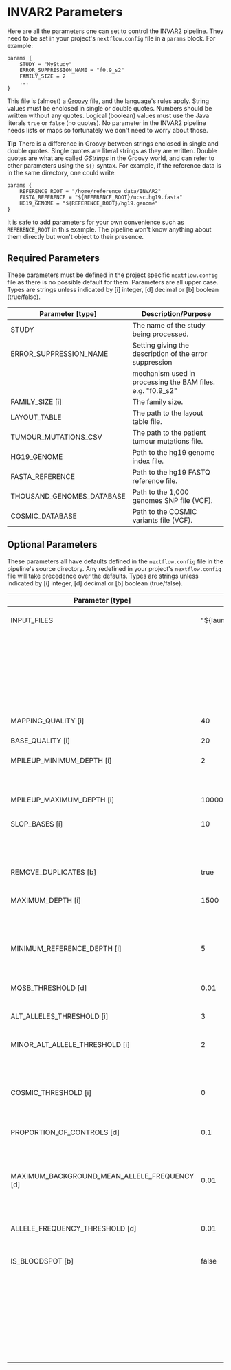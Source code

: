 # INVAR2 Parameters

Here are all the parameters one can set to control the INVAR2 pipeline.
They need to be set in your project's `nextflow.config` file in a `params`
block. For example:

```
params {
    STUDY = "MyStudy"
    ERROR_SUPPRESSION_NAME = "f0.9_s2"
    FAMILY_SIZE = 2
    ...
}
```

This file is (almost) a [Groovy](http://groovy-lang.org/) file, and the
language's rules apply. String values must be enclosed in single or
double quotes. Numbers should be written without any quotes. Logical
(boolean) values must use the Java literals `true` or `false` (no quotes).
No parameter in the INVAR2 pipeline needs lists or maps so fortunately
we don't need to worry about those.

__Tip__ There is a difference in Groovy between strings enclosed in single
and double quotes. Single quotes are literal strings as they are written.
Double quotes are what are called _GStrings_ in the Groovy world, and can
refer to other parameters using the `${}` syntax. For example, if the
reference data is in the same directory, one could write:

```
params {
    REFERENCE_ROOT = "/home/reference_data/INVAR2"
    FASTA_REFERENCE = "${REFERENCE_ROOT}/ucsc.hg19.fasta"
    HG19_GENOME = "${REFERENCE_ROOT}/hg19.genome"
}
```

It is safe to add parameters for your own convenience such as `REFERENCE_ROOT`
in this example. The pipeline won't know anything about them directly but won't
object to their presence.

## Required Parameters

These parameters must be defined in the project specific `nextflow.config`
file as there is no possible default for them. Parameters are all upper case.
Types are strings unless indicated by [i] integer, [d] decimal or [b] boolean (true/false).

| Parameter [type]          | Description/Purpose                                        |
|---------------------------|------------------------------------------------------------|
| STUDY                     | The name of the study being processed.                     |
| ERROR_SUPPRESSION_NAME    | Setting giving the description of the error suppression    |
|                           | mechanism used in processing the BAM files. e.g. "f0.9_s2" |
| FAMILY_SIZE [i]           | The family size.                                           |
| LAYOUT_TABLE              | The path to the layout table file.                         |
| TUMOUR_MUTATIONS_CSV      | The path to the patient tumour mutations file.             |
| HG19_GENOME               | Path to the hg19 genome index file.                        |
| FASTA_REFERENCE           | Path to the hg19 FASTQ reference file.                     |
| THOUSAND_GENOMES_DATABASE | Path to the 1,000 genomes SNP file (VCF).                  |
| COSMIC_DATABASE           | Path to the COSMIC variants file (VCF).                    |

## Optional Parameters

These parameters all have defaults defined in the `nextflow.config` file in the
pipeline's source directory. Any redefined in your project's `nextflow.config`
file will take precedence over the defaults.
Types are strings unless indicated by [i] integer, [d] decimal or [b] boolean (true/false).

| Parameter [type]               | Default                   | Description/Purpose                                       |
|--------------------------------|---------------------------|-----------------------------------------------------------|
| INPUT_FILES                    | "${launchDir}/to_run.csv" | Path to the `to_run.csv` file listing source BAM files   |
|                                |                           | to include in the analysis. If you wish to name this file |
|                                |                           | something else, or have it in a different location,       |
|                                |                           | you can change this parameter.                            |
| MAPPING_QUALITY [i]            | 40                        | Minimum mapping quality threshold.                        |
| BASE_QUALITY    [i]            | 20                        | Minimum base quality threshold.                           |
| MPILEUP_MINIMUM_DEPTH [i]      | 2                         | Minimumin depth to consider for mpileup.                  |
|                                |                           | Set to 1 for sWGS samples.                                |
| MPILEUP_MAXIMUM_DEPTH [i]      | 100000                    | Maximum depth for mpileup.                                |
| SLOP_BASES [i]                 | 10                        | How many bases either side of the target base to assess   |
|                                |                           | for the background error rate.                            |
| REMOVE_DUPLICATES [b]          | true                      | Whether to remove duplicates in pile ups.                 |
| MAXIMUM_DEPTH [i]              | 1500                      | Omit data points with uncharacteristially high unique     |
|                                |                           | depth given the input mass used.                          |
| MINIMUM_REFERENCE_DEPTH [i]    | 5                         | Here we require at least 5 reference reads at a locus.    |
|                                |                           | Set to 0 for sWGS.                                        |
| MQSB_THRESHOLD [d]             | 0.01                      | Exclude data points due to poor MQ and SB.                |
| ALT_ALLELES_THRESHOLD [i]      | 3                         | Blacklist loci with &ge; N separate alternate alleles.    |
| MINOR_ALT_ALLELE_THRESHOLD [i] | 2                         | Blacklist multiallelic loci with a mutant read count of   |
|                                |                           | &ge; N in the minor mutant allele.                        |
| COSMIC_THRESHOLD [i]           | 0                         | Loci with &gt; N entries in COSMIC are considered as      |
|                                |                           | COSMIC mutations.                                         |
| PROPORTION_OF_CONTROLS [d]     | 0.1                       | Blacklist loci that have signal in &gt; P of the          |
|                                |                           | non-patient specific samples.                             |
| MAXIMUM_BACKGROUND_MEAN_ALLELE_FREQUENCY [d] | 0.01        | Filter loci with a background allele frequency in         |
|                                              |             | controls greater than this value.                         |
| ALLELE_FREQUENCY_THRESHOLD [d] | 0.01                      | Maximum allele frequency value for acceptable samples.    |
| IS_BLOODSPOT [b]               | false                     | Only change to true if you are running blood spot data through the pipeline. |
|                                |                           | This omits outlier-suppression on samples with deduplicated depth of &lt;5x  |
|                                |                           | because high AF loci cannot be reliably identified with low depth.           |
